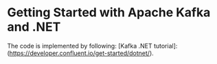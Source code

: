 # Getting Started with Apache Kafka and .NET

The code is implemented by following: [Kafka .NET tutorial]:(https://developer.confluent.io/get-started/dotnet/).
